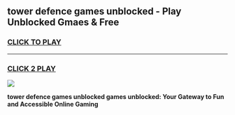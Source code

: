 
## tower defence games unblocked - Play Unblocked Gmaes & Free
<h3>
<a href="https://premium.freeplayer.one?title=tower_defence_games_unblocked&ref=19F">CLICK TO PLAY</a></h3>
<hr>

<h3>
<a href="https://premium.freeplayer.one?title=tower_defence_games_unblocked&ref=19F">CLICK 2 PLAY</a>
  
</h3>

<a href="https://premium.freeplayer.one?title=tower_defence_games_unblocked&ref=19F/"><img src="https://clearcache.store/games.png"></a>


**tower defence games unblocked games unblocked: Your Gateway to Fun and Accessible Online Gaming**
